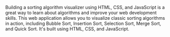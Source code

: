 Building a sorting algorithm visualizer using HTML, CSS, and JavaScript is a great way to learn about algorithms and improve your web development skills.
This web application allows you to visualize classic sorting algorithms in action, including Bubble Sort, Insertion Sort, Selection Sort, Merge Sort, and Quick Sort. It's built using HTML, CSS, and JavaScript.

